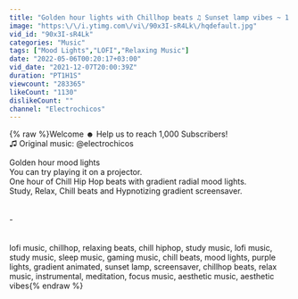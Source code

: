 ```yaml
---
title: "Golden hour lights with Chillhop beats ♫ Sunset lamp vibes ~ 1 H O U R"
image: "https:\/\/i.ytimg.com\/vi\/90x3I-sR4Lk\/hqdefault.jpg"
vid_id: "90x3I-sR4Lk"
categories: "Music"
tags: ["Mood Lights","LOFI","Relaxing Music"]
date: "2022-05-06T00:20:17+03:00"
vid_date: "2021-12-07T20:00:39Z"
duration: "PT1H1S"
viewcount: "283365"
likeCount: "1130"
dislikeCount: ""
channel: "Electrochicos"
---
```

{% raw %}Welcome ☻ Help us to reach 1,000 Subscribers!<br />♫ Original music: @electrochicos<br /><br />Golden hour mood lights <br />You can try playing it on a projector.<br />One hour of Chill Hip Hop beats with gradient radial mood lights. <br />Study, Relax, Chill beats and Hypnotizing gradient screensaver.<br /><br /><br />-<br /><br /><br />lofi music, chillhop, relaxing beats, chill hiphop, study music,  lofi music, study music, sleep music, gaming music,  chill beats, mood lights, purple lights, gradient animated, sunset lamp,   screensaver, chillhop beats, relax music, instrumental, meditation, focus music, aesthetic music, aesthetic vibes{% endraw %}
